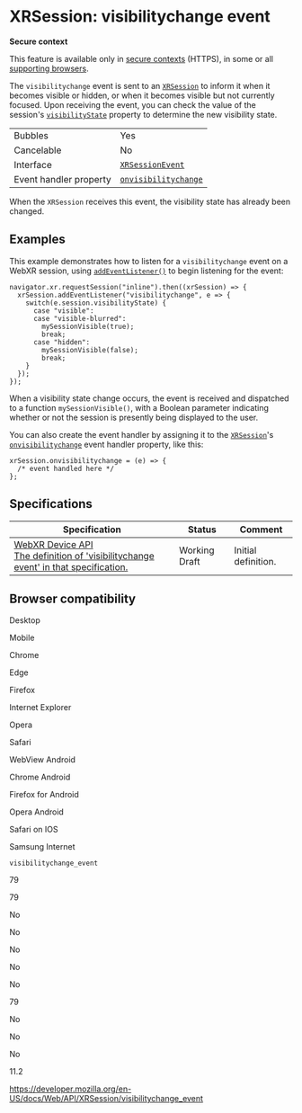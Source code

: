 XRSession: visibilitychange event
=================================

**Secure context**

This feature is available only in [secure contexts](https://developer.mozilla.org/en-US/docs/Web/Security/Secure_Contexts) (HTTPS), in some or all [supporting browsers](#browser_compatibility).

The `visibilitychange` event is sent to an [`XRSession`](../xrsession) to inform it when it becomes visible or hidden, or when it becomes visible but not currently focused. Upon receiving the event, you can check the value of the session's [`visibilityState`](visibilitystate) property to determine the new visibility state.

<table><tbody><tr class="odd"><td>Bubbles</td><td>Yes</td></tr><tr class="even"><td>Cancelable</td><td>No</td></tr><tr class="odd"><td>Interface</td><td><a href="../xrsessionevent"><code>XRSessionEvent</code></a></td></tr><tr class="even"><td>Event handler property</td><td><a href="onvisibilitychange"><code>onvisibilitychange</code></a></td></tr></tbody></table>

When the `XRSession` receives this event, the visibility state has already been changed.

Examples
--------

This example demonstrates how to listen for a `visibilitychange` event on a WebXR session, using [`addEventListener()`](../eventtarget/addeventlistener) to begin listening for the event:

    navigator.xr.requestSession("inline").then((xrSession) => {
      xrSession.addEventListener("visibilitychange", e => {
        switch(e.session.visibilityState) {
          case "visible":
          case "visible-blurred":
            mySessionVisible(true);
            break;
          case "hidden":
            mySessionVisible(false);
            break;
        }
      });
    });

When a visibility state change occurs, the event is received and dispatched to a function `mySessionVisible()`, with a Boolean parameter indicating whether or not the session is presently being displayed to the user.

You can also create the event handler by assigning it to the [`XRSession`](../xrsession)'s [`onvisibilitychange`](onvisibilitychange) event handler property, like this:

    xrSession.onvisibilitychange = (e) => {
      /* event handled here */
    };

Specifications
--------------

<table><thead><tr class="header"><th>Specification</th><th>Status</th><th>Comment</th></tr></thead><tbody><tr class="odd"><td><a href="https://immersive-web.github.io/webxr/#eventdef-xrsession-visibilitychange">WebXR Device API<br />
<span class="small">The definition of 'visibilitychange event' in that specification.</span></a></td><td><span class="spec-wd">Working Draft</span></td><td>Initial definition.</td></tr></tbody></table>

Browser compatibility
---------------------

Desktop

Mobile

Chrome

Edge

Firefox

Internet Explorer

Opera

Safari

WebView Android

Chrome Android

Firefox for Android

Opera Android

Safari on IOS

Samsung Internet

`visibilitychange_event`

79

79

No

No

No

No

No

79

No

No

No

11.2

<a href="https://developer.mozilla.org/en-US/docs/Web/API/XRSession/visibilitychange_event" class="_attribution-link">https://developer.mozilla.org/en-US/docs/Web/API/XRSession/visibilitychange_event</a>
